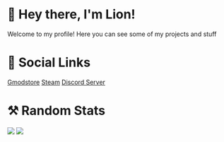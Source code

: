 # 👋 Hey there, I'm Lion!
Welcome to my profile! Here you can see some of my projects and stuff

# 📱 Social Links
[Gmodstore](https://www.gmodstore.com/users/lion)
[Steam](https://steamcommunity.com/id/LionDaDev/)
[Discord Server](https://discord.gg/4ED4dfeYGM)

# ⚒️ Random Stats
<img align="center" src="https://github-readme-stats.vercel.app/api?username=liondadev&theme=react&show_icons=true" />
<img align="center" src="https://github-readme-stats.vercel.app/api/top-langs/?username=liondadev&theme=react&show_icons=true" />
